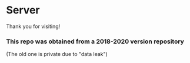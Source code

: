 # Server
Thank you for visiting!

### This repo was obtained from a 2018-2020 version repository
(The old one is private due to "data leak")
